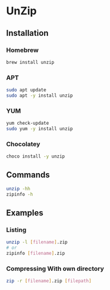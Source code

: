 # UnZip

## Installation

### Homebrew

```sh
brew install unzip
```

### APT

```sh
sudo apt update
sudo apt -y install unzip
```

### YUM

```sh
yum check-update
sudo yum -y install unzip
```

### Chocolatey

```sh
choco install -y unzip
```

## Commands

```sh
unzip -hh
zipinfo -h
```

## Examples

### Listing

```sh
unzip -l [filename].zip
# or
zipinfo [filename].zip
```

### Compressing With own directory

```sh
zip -r [filename].zip [filepath]
```
